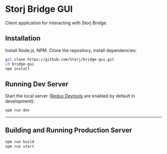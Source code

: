 Storj Bridge GUI
================

Client application for interacting with Storj Bridge.

## Installation
Install Node.js, NPM. Clone the repository, install dependencies:

```bash
git clone https://github.com/Storj/bridge-gui.git
cd bridge-gui
npm install
```
## Running Dev Server
Start the local server ([Redux Devtools](https://github.com/gaearon/redux-devtools) are enabled by default in development):

```bash
npm run dev
```
---

## Building and Running Production Server
```bash
npm run build
npm run start
```

